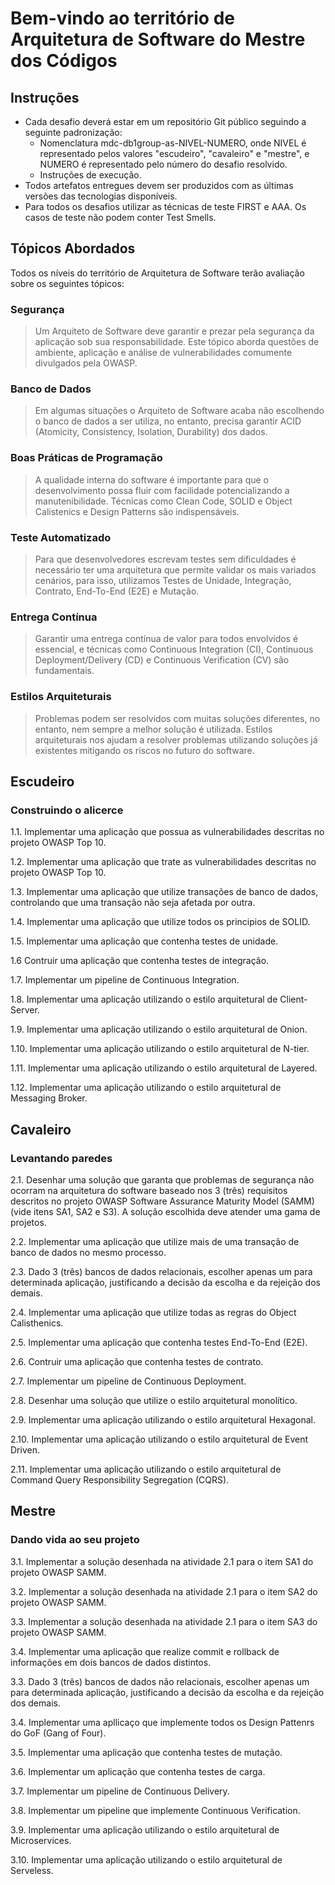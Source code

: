 # Bem-vindo ao território de Arquitetura de Software do Mestre dos Códigos

## Instruções

- Cada desafio deverá estar em um repositório Git público seguindo a seguinte padronização:
    - Nomenclatura mdc-db1group-as-NIVEL-NUMERO, onde NIVEL é representado pelos valores "escudeiro", "cavaleiro" e "mestre", e NUMERO é representado pelo número do desafio resolvido.
    - Instruções de execução.
- Todos artefatos entregues devem ser produzidos com as últimas versões das tecnologias disponíveis.
- Para todos os desafios utilizar as técnicas de teste FIRST e AAA. Os casos de teste não podem conter Test Smells.

## Tópicos Abordados

Todos os níveis do território de Arquitetura de Software terão avaliação sobre os seguintes tópicos:

### Segurança
    
> Um Arquiteto de Software deve garantir e prezar pela segurança da aplicação sob sua responsabilidade. Este tópico aborda questões de ambiente, aplicação e análise de vulnerabilidades comumente divulgados pela OWASP.

### Banco de Dados

> Em algumas situações o Arquiteto de Software acaba não escolhendo o banco de dados a ser utiliza, no entanto, precisa garantir ACID (Atomicity, Consistency, Isolation, Durability) dos dados.

### Boas Práticas de Programação

> A qualidade interna do software é importante para que o desenvolvimento possa fluir com facilidade potencializando a manutenibilidade. Técnicas como Clean Code, SOLID e Object Calistenics e Design Patterns são indispensáveis.

### Teste Automatizado

> Para que desenvolvedores escrevam testes sem dificuldades é necessário ter uma arquitetura que permite validar os mais variados cenários, para isso, utilizamos Testes de Unidade, Integração, Contrato, End-To-End (E2E) e Mutação.

### Entrega Contínua

> Garantir uma entrega contínua de valor para todos envolvidos é essencial, e técnicas como Continuous Integration (CI), Continuous Deployment/Delivery (CD) e Continuous Verification (CV) são fundamentais.

### Estilos Arquiteturais

> Problemas podem ser resolvidos com muitas soluções diferentes, no entanto, nem sempre a melhor solução é utilizada. Estilos arquiteturais nos ajudam a resolver problemas utilizando soluções já existentes mitigando os riscos no futuro do software.

## Escudeiro

### Construindo o alicerce

1.1. Implementar uma aplicação que possua as vulnerabilidades descritas no projeto OWASP Top 10.

1.2. Implementar uma aplicação que trate as vulnerabilidades descritas no projeto OWASP Top 10.

1.3. Implementar uma aplicação que utilize transações de banco de dados, controlando que uma transação não seja afetada por outra.

1.4. Implementar uma aplicação que utilize todos os principios de SOLID.

1.5. Implementar uma aplicação que contenha testes de unidade.

1.6 Contruir uma aplicação que contenha testes de integração.

1.7. Implementar um pipeline de Continuous Integration.

1.8. Implementar uma aplicação utilizando o estilo arquitetural de Client-Server.

1.9. Implementar uma aplicação utilizando o estilo arquitetural de Onion.

1.10. Implementar uma aplicação utilizando o estilo arquitetural de N-tier.

1.11. Implementar uma aplicação utilizando o estilo arquitetural de Layered.

1.12. Implementar uma aplicação utilizando o estilo arquitetural de Messaging Broker.

## Cavaleiro

### Levantando paredes

2.1. Desenhar uma solução que garanta que problemas de segurança não ocorram na arquitetura do software baseado nos 3 (três) requisitos descritos no projeto OWASP Software Assurance Maturity Model (SAMM) (vide itens SA1, SA2 e S3). A solução escolhida deve atender uma gama de projetos.

2.2. Implementar uma aplicação que utilize mais de uma transação de banco de dados no mesmo processo.

2.3. Dado 3 (três) bancos de dados relacionais, escolher apenas um para determinada aplicação, justificando a decisão da escolha e da rejeição dos demais.

2.4. Implementar uma aplicação que utilize todas as regras do Object Calisthenics.

2.5. Implementar uma aplicação que contenha testes End-To-End (E2E).

2.6. Contruir uma aplicação que contenha testes de contrato.

2.7. Implementar um pipeline de Continuous Deployment.

2.8. Desenhar uma solução que utilize o estilo arquitetural monolítico.

2.9. Implementar uma aplicação utilizando o estilo arquitetural Hexagonal.

2.10. Implementar uma aplicação utilizando o estilo arquitetural de Event Driven.

2.11. Implementar uma aplicação utilizando o estilo arquitetural de Command Query Responsibility Segregation (CQRS).

## Mestre

### Dando vida ao seu projeto

3.1. Implementar a solução desenhada na atividade 2.1 para o item SA1 do projeto OWASP SAMM.

3.2. Implementar a solução desenhada na atividade 2.1 para o item SA2 do projeto OWASP SAMM.

3.3. Implementar a solução desenhada na atividade 2.1 para o item SA3 do projeto OWASP SAMM.

3.4. Implementar uma aplicação que realize commit e rollback de informações em dois bancos de dados distintos.

3.3. Dado 3 (três) bancos de dados não relacionais, escolher apenas um para determinada aplicação, justificando a decisão da escolha e da rejeição dos demais.

3.4. Implementar uma apllicaço que implemente todos os Design Pattenrs do GoF (Gang of Four).

3.5. Implementar uma aplicação que contenha testes de mutação.

3.6. Implementar um aplicação que contenha testes de carga.

3.7. Implementar um pipeline de Continuous Delivery.

3.8. Implementar um pipeline que implemente Continuous Verification.

3.9. Implementar uma aplicação utilizando o estilo arquitetural de Microservices.

3.10. Implementar uma aplicação utilizando o estilo arquitetural de Serveless.